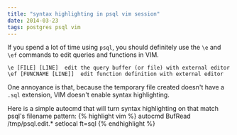 ```yaml
---
title: "syntax highlighting in psql vim session"
date: 2014-03-23 
tags: postgres psql vim
---
```


If you spend a lot of time using `psql`, you should definitely use the `\e` and `\ef` commands to edit queries and functions in VIM.

```
\e [FILE] [LINE]  edit the query buffer (or file) with external editor 
\ef [FUNCNAME [LINE]]  edit function definition with external editor
```

One annoyance is that, because the temporary file created doesn't have a `.sql` extension, VIM doesn't enable syntax highlighting. 


Here is a simple autocmd that will turn syntax highlighting on that match psql's filename pattern:
{% highlight vim %}
autocmd BufRead /tmp/psql.edit.* setlocal ft=sql
{% endhighlight %}

